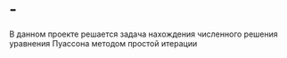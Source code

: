 # -
В данном проекте решается задача нахождения численного решения уравнения Пуассона методом простой итерации
